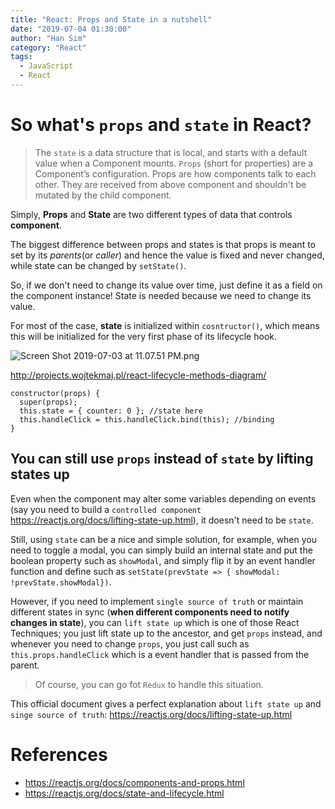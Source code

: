 ```yaml
---
title: "React: Props and State in a nutshell"
date: "2019-07-04 01:30:00"
author: "Han Sim"
category: "React"
tags:
  - JavaScript
  - React
---
```


# So what's `props` and `state` in React?

> The `state` is a  data structure that is local, and starts with a default value when a Component mounts.
> `Props` (short for properties) are a Component’s configuration. Props are how components talk to each other. They are received from above component and shouldn't be mutated by the child component.

Simply, **Props** and **State** are two different types of data that controls **component**. 

The biggest difference between props and states is that props is meant to set by its _parents_(or _caller_) and hence the value is fixed and never changed, while state can be changed by `setState()`.

So, if we don't need to change its value over time, just define it as a field on the component instance! State is needed because we need to change its value.

For most of the case, **state** is initialized within `cosntructor()`, which means this will be initialized for the very first phase of its lifecycle hook.

![Screen Shot 2019-07-03 at 11.07.51 PM.png](https://i.loli.net/2019/07/04/5d1d6d976f01319289.png)

http://projects.wojtekmaj.pl/react-lifecycle-methods-diagram/

```JavaScript{3}
constructor(props) {
  super(props);
  this.state = { counter: 0 }; //state here
  this.handleClick = this.handleClick.bind(this); //binding
}
```

## You can still use `props` instead of `state` by lifting states up

Even when the component may alter some variables depending on events (say you need to build a `controlled component` https://reactjs.org/docs/lifting-state-up.html), it doesn't need to be `state`. 

Still, using `state` can be a nice and simple solution, for example, when you need to toggle a modal, you can simply build an internal state and put the boolean property such as `showModal`, and simply flip it by an event handler function and define such as `setState(prevState => { showModal: !prevState.showModal})`. 

However, if you need to implement `single source of truth` or maintain different states in sync (**when different components need to notify changes in state**), you can `lift state up` which is one of those React Techniques; you just lift state up to the ancestor, and get `props` instead, and whenever you need to change `props`, you just call such as `this.props.handleClick` which is a event handler that is passed from the parent.

> Of course, you can go fot `Redux` to handle this situation.

This official document gives a perfect explanation about `lift state up` and `singe source of truth`: https://reactjs.org/docs/lifting-state-up.html

# References

- https://reactjs.org/docs/components-and-props.html
- https://reactjs.org/docs/state-and-lifecycle.html
